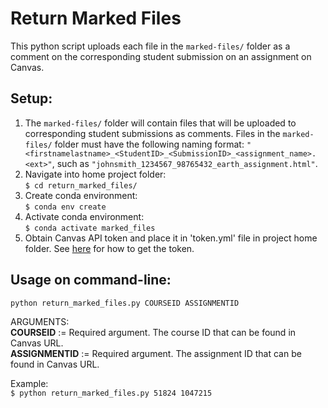 # Return Marked Files
This python script uploads each file in the `marked-files/` folder as a comment on the corresponding student submission on an assignment on Canvas.

## Setup:
1. The `marked-files/` folder will contain files that will be uploaded to corresponding student submissions as comments.
Files in the `marked-files/` folder must have the following naming format: `"<firstnamelastname>_<StudentID>_<SubmissionID>_<assignment_name>.<ext>"`, 
such as `"johnsmith_1234567_98765432_earth_assignment.html"`.
2. Navigate into home project folder:  
`$ cd return_marked_files/`
4. Create conda environment:  
`$ conda env create`
6. Activate conda environment:  
`$ conda activate marked_files`
8. Obtain Canvas API token and place it in 'token.yml' file in project home folder. See [here](https://carolz19.github.io/quiz_mill/canvas-api.html) for how to get the token.

## Usage on command-line: 
`python return_marked_files.py COURSEID ASSIGNMENTID`  
  
ARGUMENTS:  
**COURSEID** := Required argument. The course ID that can be found in Canvas URL.  
**ASSIGNMENTID** := Required argument. The assignment ID that can be found in Canvas URL.  
  
Example:  
`$ python return_marked_files.py 51824 1047215`
